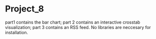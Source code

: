 # Project_8
part1 contains the bar chart; part 2 contains an interactive crosstab visualization;
part 3 contains an RSS feed. No libraries are neccesary for installation.
